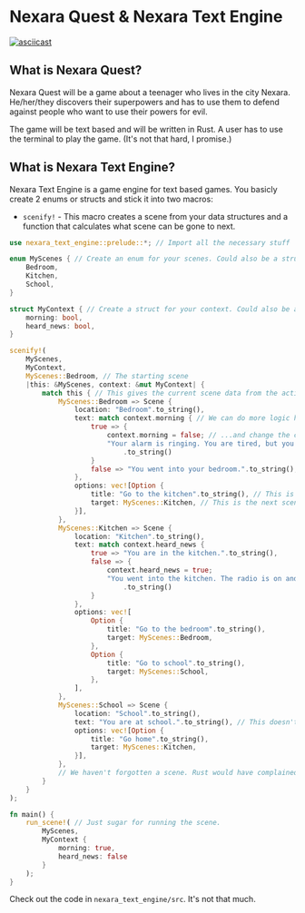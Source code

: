 # Nexara Quest & Nexara Text Engine

[![asciicast](https://asciinema.org/a/j97MRngAlp1TuQPJ34y9gDwl1.svg)](https://asciinema.org/a/j97MRngAlp1TuQPJ34y9gDwl1)

## What is Nexara Quest?

Nexara Quest will be a game about a teenager who lives in the city Nexara. He/her/they discovers their superpowers and has to use them to defend against people who want to use their powers for evil.

The game will be text based and will be written in Rust. A user has to use the terminal to play the game. (It's not that hard, I promise.)

## What is Nexara Text Engine?

Nexara Text Engine is a game engine for text based games. You basicly create 2 enums or structs and stick it into two macros:

- `scenify!` - This macro creates a scene from your data structures and a function that calculates what scene can be gone to next.

```rust
use nexara_text_engine::prelude::*; // Import all the necessary stuff

enum MyScenes { // Create an enum for your scenes. Could also be a struct.
    Bedroom,
    Kitchen,
    School,
}

struct MyContext { // Create a struct for your context. Could also be an enum.
    morning: bool,
    heard_news: bool,
}

scenify!(
    MyScenes,
    MyContext,
    MyScenes::Bedroom, // The starting scene
    |this: &MyScenes, context: &mut MyContext| {
        match this { // This gives the current scene data from the active scene and context.
            MyScenes::Bedroom => Scene {
                location: "Bedroom".to_string(),
                text: match context.morning { // We can do more logic here...
                    true => {
                        context.morning = false; // ...and change the context.
                        "Your alarm is ringing. You are tired, but you have to go to school."
                            .to_string()
                    }
                    false => "You went into your bedroom.".to_string(),
                },
                options: vec![Option {
                    title: "Go to the kitchen".to_string(), // This is the text that is shown to the user.
                    target: MyScenes::Kitchen, // This is the next scene.
                }],
            },
            MyScenes::Kitchen => Scene {
                location: "Kitchen".to_string(),
                text: match context.heard_news {
                    true => "You are in the kitchen.".to_string(),
                    false => {
                        context.heard_news = true;
                        "You went into the kitchen. The radio is on and you hear the news."
                            .to_string()
                    }
                },
                options: vec![
                    Option {
                        title: "Go to the bedroom".to_string(),
                        target: MyScenes::Bedroom,
                    },
                    Option {
                        title: "Go to school".to_string(),
                        target: MyScenes::School,
                    },
                ],
            },
            MyScenes::School => Scene {
                location: "School".to_string(),
                text: "You are at school.".to_string(), // This doesn't need to be logic. A simple string is fine.
                options: vec![Option {
                    title: "Go home".to_string(),
                    target: MyScenes::Kitchen,
                }],
            },
            // We haven't forgotten a scene. Rust would have complained if we did.
        }
    }
);

fn main() {
    run_scene!( // Just sugar for running the scene.
        MyScenes,
        MyContext {
            morning: true,
            heard_news: false
        }
    );
}
```

Check out the code in `nexara_text_engine/src`. It's not that much.
